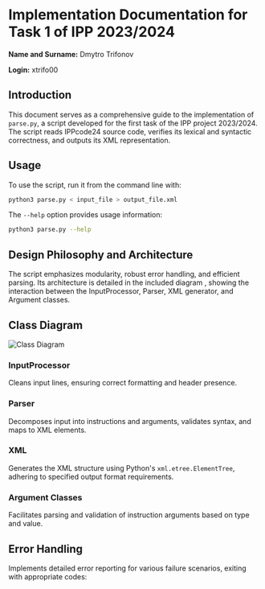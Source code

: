 
# Implementation Documentation for Task 1 of IPP 2023/2024
**Name and Surname:** Dmytro Trifonov

**Login:** xtrifo00

## Introduction
This document serves as a comprehensive guide to the implementation of `parse.py`, a script developed for the first task of the IPP project 2023/2024. The script reads IPPcode24 source code, verifies its lexical and syntactic correctness, and outputs its XML representation.

## Usage
To use the script, run it from the command line with:
```bash
python3 parse.py < input_file > output_file.xml
```
The `--help` option provides usage information:
```bash
python3 parse.py --help
```

## Design Philosophy and Architecture
The script emphasizes modularity, robust error handling, and efficient parsing. Its architecture is detailed in the included diagram , showing the interaction between the InputProcessor, Parser, XML generator, and Argument classes.

## Class Diagram

![Class Diagram](https://www.mermaidchart.com/raw/a3012c7c-990d-45fc-850c-e47d76e7742a?theme=dark&version=v0.1&format=svg)

### InputProcessor
Cleans input lines, ensuring correct formatting and header presence.

### Parser
Decomposes input into instructions and arguments, validates syntax, and maps to XML elements.

### XML
Generates the XML structure using Python's `xml.etree.ElementTree`, adhering to specified output format requirements.

### Argument Classes
Facilitates parsing and validation of instruction arguments based on type and value.

## Error Handling
Implements detailed error reporting for various failure scenarios, exiting with appropriate codes:
